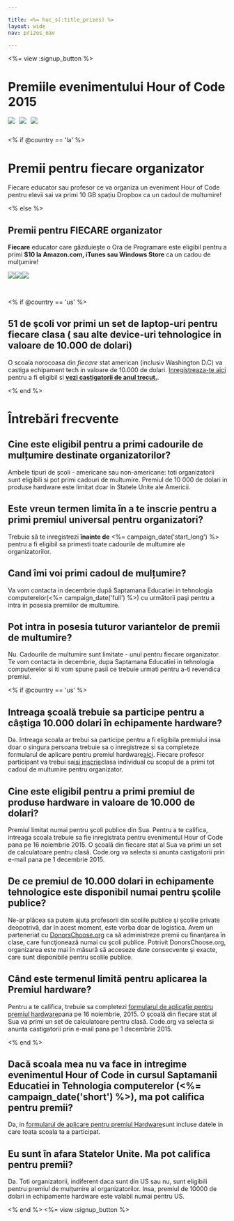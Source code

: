```yaml
---

title: <%= hoc_s(:title_prizes) %>
layout: wide
nav: prizes_nav

---
```


<%= view :signup_button %>

# Premiile evenimentului Hour of Code 2015

<img style="float: left; padding-right: 10px; padding-bottom: 10px;" src="/images/fill-260x200/prize1.jpg" />

<img style="float: left; padding-right: 10px; padding-bottom: 10px;" src="/images/fill-260x200/prize3.png" />

<img styel="float: left; padding-right: 10px; padding-bottom: 10px;" src="/images/fill-260x200/prize4.png" />

<p style="clear:both; height: 0px;">
  &nbsp;
</p>

<% if @country == 'la' %>

# Premii pentru fiecare organizator

Fiecare educator sau profesor ce va organiza un eveniment Hour of Code pentru elevii sai va primi 10 GB spațiu Dropbox ca un cadoul de multumire!

<% else %>

## Premii pentru FIECARE organizator

**Fiecare** educator care găzduieşte o Ora de Programare este eligibil pentru a primi **$10 la Amazon.com, iTunes sau Windows Store** ca un cadou de mulţumire!

<img style="float:left;" src="/images/fit-130/amazon_giftcards.png" />

<img style="float:left;" src="/images/fit-130/apple_giftcards.png" />

<img styel="float:left;" src="/images/fit-130/microsoft_giftcards.png" />

<p style="clear:both">
  &nbsp;
</p>

<% if @country == 'us' %>

## 51 de şcoli vor primi un set de laptop-uri pentru fiecare clasa ( sau alte device-uri tehnologice in valoare de 10.000 de dolari)

O scoala norocoasa din *fiecare* stat american (inclusiv Washington D.C) va castiga echipament tech in valoare de 10.000 de dolari. [Inregistreaza-te aici](<%= resolve_url('/prizes/hardware-signup') %>) pentru a fi eligibil si [**vezi castigatorii de anul trecut.**](http://codeorg.tumblr.com/post/104109522378/prize-winners).

<% end %>

# Întrebări frecvente

## Cine este eligibil pentru a primi cadourile de mulțumire destinate organizatorilor?

Ambele tipuri de şcoli - americane sau non-americane: toti organizatorii sunt eligibili si pot primi cadouri de multumire. Premiul de 10 000 de dolari in produse hardware este limitat doar in Statele Unite ale Americii.

## Este vreun termen limita în a te inscrie pentru a primi premiul universal pentru organizatori?

Trebuie să te inregistrezi **înainte de** <%= campaign_date('start_long') %> pentru a fi eligibil sa primesti toate cadourile de multumire ale organizatorilor.

## Cand îmi voi primi cadoul de mulțumire?

Va vom contacta in decembrie după Saptamana Educatiei in tehnologia computerelor(<%= campaign_date('full') %>) cu următorii paşi pentru a intra in posesia premiilor de multumire.

## Pot intra in posesia tuturor variantelor de premii de multumire?

Nu. Cadourile de multumire sunt limitate - unul pentru fiecare organizator. Te vom contacta in decembrie, dupa Saptamana Educatiei in tehnologia computerelor si iti vom spune pasii ce trebuie urmati pentru a-ti revendica premiul.

<% if @country == 'us' %>

## Intreaga şcoală trebuie sa participe pentru a câştiga 10.000 dolari în echipamente hardware?

Da. Intreaga scoala ar trebui sa participe pentru a fi eligibila premiului insa doar o singura persoana trebuie sa o inregistreze si sa completeze formularul de aplicare pentru premiul hardware[aici](<%= resolve_url('/prizes/hardware-signup') %>). Fiecare profesor participant va trebui sa[isi inscrie](<%= resolve_url('/') %>)clasa individual cu scopul de a primi tot cadoul de multumire pentru organizator.

## Cine este eligibil pentru a primi premiul de produse hardware in valoare de 10.000 de dolari?

Premiul limitat numai pentru şcoli publice din Sua. Pentru a te califica, intreaga scoala trebuie sa fie inregistrata pentru evenimentul Hour of Code pana pe 16 noiembrie 2015. O şcoală din fiecare stat al Sua va primi un set de calculatoare pentru clasă. Code.org va selecta si anunta castigatorii prin e-mail pana pe 1 decembrie 2015.

## De ce premiul de 10.000 dolari in echipamente tehnologice este disponibil numai pentru şcolile publice?

Ne-ar plăcea sa putem ajuta profesorii din scolile publice şi şcolile private deopotrivă, dar în acest moment, este vorba doar de logistica. Avem un parteneriat cu [DonorsChoose.org](http://donorschoose.org) ca să administreze premii cu finanţarea în clase, care funcţionează numai cu şcoli publice. Potrivit DonorsChoose.org, organizarea este mai în măsură să acceseze date consecvente şi exacte, care sunt disponibile pentru scolile publice.

## Când este termenul limită pentru aplicarea la Premiul hardware?

Pentru a te califica, trebuie sa completezi [formularul de aplicație pentru premiul hardware](<%= resolve_url('/prizes/hardware-signup') %>)pana pe 16 noiembrie, 2015. O şcoală din fiecare stat al Sua va primi un set de calculatoare pentru clasă. Code.org va selecta si anunta castigatorii prin e-mail pana pe 1 decembrie 2015.

<% end %>

## Dacă scoala mea nu va face in intregime evenimentul Hour of Code in cursul Saptamanii Educatiei in Tehnologia computerelor (<%= campaign_date('short') %>), ma pot califica pentru premii?

Da, in [formularul de aplicare pentru premiul Hardware](<%= resolve_url('/prizes/hardware-signup') %>)sunt incluse datele in care toata scoala ta a participat.

## Eu sunt în afara Statelor Unite. Ma pot califica pentru premii?

Da. Toti organizatorii, indiferent daca sunt din US sau nu, sunt eligibili pentru premiul de mulțumire al organizatorilor. Insa, premiul de 10000 de dolari in echipamente hardware este valabil numai pentru US.

<% end %> <%= view :signup_button %>
